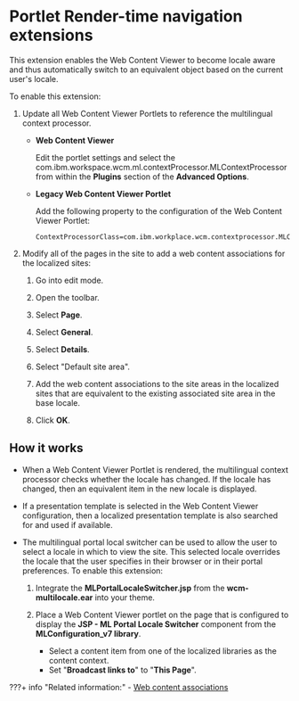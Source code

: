 # Portlet Render-time navigation extensions

This extension enables the Web Content Viewer to become locale aware and thus automatically switch to an equivalent object based on the current user's locale.

To enable this extension:

1.  Update all Web Content Viewer Portlets to reference the multilingual context processor.

    -   **Web Content Viewer**

        Edit the portlet settings and select the com.ibm.workspace.wcm.ml.contextProcessor.MLContextProcessor from within the **Plugins** section of the **Advanced Options**.

    -   **Legacy Web Content Viewer Portlet**

        Add the following property to the configuration of the Web Content Viewer Portlet:

        ```
        ContextProcessorClass=com.ibm.workplace.wcm.contextprocessor.MLContextProcessor
        ```

2.  Modify all of the pages in the site to add a web content associations for the localized sites:

    1.  Go into edit mode.

    2.  Open the toolbar.

    3.  Select **Page**.

    4.  Select **General**.

    5.  Select **Details**.

    6.  Select "Default site area".

    7.  Add the web content associations to the site areas in the localized sites that are equivalent to the existing associated site area in the base locale.

    8.  Click **OK**.


## How it works

-   When a Web Content Viewer Portlet is rendered, the multilingual context processor checks whether the locale has changed. If the locale has changed, then an equivalent item in the new locale is displayed.

-   If a presentation template is selected in the Web Content Viewer configuration, then a localized presentation template is also searched for and used if available.

-   The multilingual portal local switcher can be used to allow the user to select a locale in which to view the site. This selected locale overrides the locale that the user specifies in their browser or in their portal preferences. To enable this extension:

    1.  Integrate the **MLPortalLocaleSwitcher.jsp** from the **wcm-multilocale.ear** into your theme.

    2.  Place a Web Content Viewer portlet on the page that is configured to display the **JSP - ML Portal Locale Switcher** component from the **MLConfiguration\_v7 library**.

        -   Select a content item from one of the localized libraries as the content context.
        -   Set "**Broadcast links to**" to "**This Page**".


???+ info "Related information:"
    - [Web content associations](../../../wcm_delivery/deliver_webcontent_on_portal/getting_started/wcm_delivery_contentmap_about.md)

